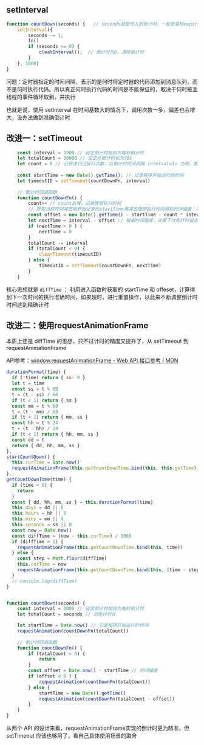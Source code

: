 
## setInterval
```js
function countDown(seconds) {   // seconds就是传入的倒计时，一般是毫秒expired_time / 1000得到的值
	setInterval({
		seconds -= 1;
		fn()
		if (seconds <= 0) {
			cleatInterval();  // 倒计时为0，清除倒计时
		}
	}, 1000)
}
```

问题：定时器指定的时间间隔，表示的是何时将定时器的代码添加到消息队列，而不是何时执行代码。所以真正何时执行代码的时间是不能保证的，取决于何时被主线程的事件循环取到，并执行

也就是说，使用 setInterval 在时间基数大的情况下，调用次数一多，偏差也会增大，没办法做到准确倒计时

## 改进一：setTimeout

```js
    const interval = 1000 // 设定倒计时规则为每秒倒计时
    let totalCount = 30000 // 设定总倒计时长为30s
    let count = 0 // 记录递归已执行次数，以倒计时时间间隔 interval=1s 为例，那么count就相当于如果没有时间偏差情况下的理想执行时间
    
    const startTime = new Date().getTime(); // 记录程序开始运行的时间
    let timeoutID = setTimeout(countDownFn, interval)
    
    // 倒计时回调函数
    function countDownFn() {
        count++ // count自增，记录理想执行时间
        // 获取当前时间减去刚开始记录的startTime再减去理想执行时间得到时间偏差：等待执行栈为空的时间
        const offset = new Date().getTime() - startTime - count * interval
        let nextTime = interval - offset // 根据时间偏差，计算下次倒计时设定的回调时间，从而达到纠正的目的
        if (nextTime < 0 ) {
            nextTime = 0
        }
        totalCount -= interval
        if (totalCount < 0) {
            clearTimeout(timeoutID)
        } else {
            timeoutID = setTimeout(countDownFn, nextTime)
        }
    }
```


核心思想就是 `diffTime` ： 利用进入函数时获取的 startTime 和 offeset，计算得到下一次时间的执行准确时间，如果超时，进行重置操作，以此来不断调整倒计时时间达到精确计时

## 改进二：使用requestAnimationFrame
本质上还是 diffTime 的思想，只不过计时的精度又提升了，从 setTimeout 到 requestAnimationFrame 

API参考：[window.requestAnimationFrame - Web API 接口参考 | MDN](https://developer.mozilla.org/zh-CN/docs/Web/API/Window/requestAnimationFrame)


```js
durationFormat(time) {
  if (!time) return { ss: 0 }
  let t = time
  const ss = t % 60
  t = (t - ss) / 60
  if (t < 1) return { ss }
  const mm = t % 60
  t = (t - mm) / 60
  if (t < 1) return { mm, ss }
  const hh = t % 24
  t = (t - hh) / 24
  if (t < 1) return { hh, mm, ss }
  const dd = t
  return { dd, hh, mm, ss }
},
startCountDown() {
  this.curTime = Date.now()
  requestAnimationFrame(this.getCountDownTime.bind(this, this.getTime))
},
getCountDownTime(time) {
  if (time < 0) {
	return
  }
  const { dd, hh, mm, ss } = this.durationFormat(time)
  this.days = dd || 0
  this.hours = hh || 0
  this.mins = mm || 0
  this.seconds = ss || 0
  const now = Date.now()
  const diffTime = (now - this.curTime) / 1000
  if (diffTime < 1) {
	requestAnimationFrame(this.getCountDownTime.bind(this, time))
  } else {
	const step = Math.floor(diffTime)
	this.curTime = now
	requestAnimationFrame(this.getCountDownTime.bind(this, (time - step)))
  }
  // console.log(diffTime)
}


function countDown(seconds) {
    const interval = 1000 // 设定倒计时规则为每秒倒计时
    let totalCount = seconds // 总倒计时长

    let startTime = Date.now() // 记录程序开始运行的时间
    requestAnimation(countDownFn(totalCount))
    
    // 倒计时回调函数
    function countDownFn() {
        if (totalCount < 0) {
            return
        }
        const offset = Date.now() - startTime // 时间偏差
        if (offset < 0 ) {
            requestAnimation(countDownFn(totalCount))
        } else {
            startTime = new Date().getTime()
            requestAnimation(countDownFn(totalCount - offset))
        }
    }
}

```

从两个 API 的设计来看，requestAnimationFrame实现的倒计时更为精准，但setTimeout 应该也够用了，看自己具体使用场景的取舍
